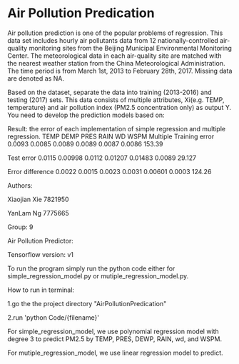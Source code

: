 # Air Pollution Predication

Air pollution prediction is one of the popular problems of regression. This data set includes hourly air pollutants data from 12 nationally-controlled air-quality monitoring sites from the Beijing Municipal Environmental Monitoring Center. The meteorological data in each air-quality site are matched with the nearest weather station from the China Meteorological Administration. The time period is from March 1st, 2013 to February 28th, 2017. Missing data are denoted as NA.

Based on the dataset, separate the data into training (2013-2016) and testing (2017) sets. This data consists of multiple attributes, Xi(e.g. TEMP, temperature) and air pollution index (PM2.5 concentration only) as output Y. You need to develop the prediction models based on:


Result:
the error of each implementation of simple regression and multiple regression.
                    TEMP       DEMP      PRES      RAIN       WD        WSPM      Multiple
Training error     0.0093      0.0085    0.0089    0.0089     0.0087    0.0086	  153.39
  
Test error         0.0115      0.00998   0.0112    0.01207    0.01483   0.0089    29.127

Error difference   0.0022      0.0015    0.0023    0.0031     0.00601   0.0003    124.26



Authors:

Xiaojian Xie 7821950

YanLam Ng 7775665

Group: 9

Air Pollution Predictor:

Tensorflow version: v1

To run the program simply run the python code either for simple_regression_model.py or mutiple_regression_model.py. 

How to run in terminal:

1.go the the project directory "AirPollutionPredication" 

2.run 'python Code/{filename}'

For simple_regression_model, we use polynomial regression model with degree 3 to predict PM2.5 by TEMP, PRES, DEWP, RAIN, wd, and WSPM.

For mutiple_regression_model, we use linear regression model to predict.


